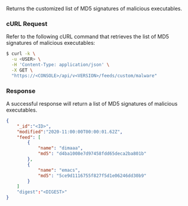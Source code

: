 Returns the customized list of MD5 signatures of malicious executables.

### cURL Request

Refer to the following cURL command that retrieves the list of MD5 signatures of malicious executables:

```bash
$ curl -k \
  -u <USER> \
  -H 'Content-Type: application/json' \
  -X GET \
  "https://<CONSOLE>/api/v<VERSION>/feeds/custom/malware"
```

### Response

A successful response will return a list of MD5 signatures of malicious executables.

```json
{
	"_id":"<ID>",
	"modified":"2020-11:00:00T00:00:01.62Z",
	"feed": [
		{
			"name": "dimaaa",
			"md5": "d4ba1008e7d97458fdd65deca2ba801b"
		},
		{
			"name": "emacs",
			"md5": "5ce9d1116755f827f5d1e06246dd30b9"
		}
	]
	"digest":"<DIGEST>"
}
```
